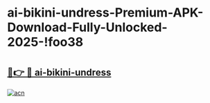 # ai-bikini-undress-Premium-APK-Download-Fully-Unlocked-2025-!foo38

# <h2><a href="https://t3ha9d.esa.edu.pl?title=ai-bikini-undress&ref=foo38">🔗👉 🔴 ai-bikini-undress</a></h2>

[![acn](https://github.com/user-attachments/assets/0f9c940e-d8b0-45ae-aac7-cd30a18b3e1c)](https://t3ha9d.esa.edu.pl?title=ai-bikini-undress&ref=foo38)

